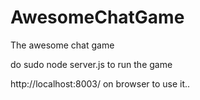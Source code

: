 AwesomeChatGame
===============

The awesome chat game

do sudo node server.js to run the game

http://localhost:8003/ on browser to use it..